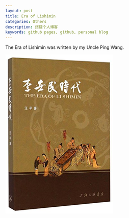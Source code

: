 ```yaml
---
layout: post
title: Era of Lishimin
categories: Others
description: 搭建个人博客
keywords: github pages, github, personal blog
---
```



The Era of Lishimin was written by my Uncle Ping Wang.

![book](https://github.com/daichaoyi/daichaoyi.github.io/blob/master/era_of_lishimin.jpeg)

